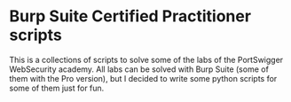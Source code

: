# Burp Suite Certified Practitioner scripts

This is a collections of scripts to solve some of the labs of the PortSwigger WebSecurity academy. All labs can be solved with Burp Suite (some of them with the Pro version), but I decided to write some python scripts for some of them just for fun.